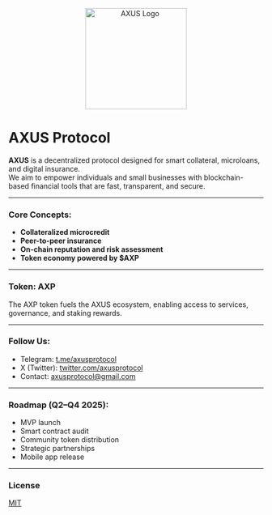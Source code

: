 <p align="center">
  <img src="logo.png" alt="AXUS Logo" width="200"/>
</p>

# AXUS Protocol

**AXUS** is a decentralized protocol designed for smart collateral, microloans, and digital insurance.  
We aim to empower individuals and small businesses with blockchain-based financial tools that are fast, transparent, and secure.

---

### Core Concepts:
- **Collateralized microcredit**
- **Peer-to-peer insurance**
- **On-chain reputation and risk assessment**
- **Token economy powered by $AXP**

---

### Token: AXP
The AXP token fuels the AXUS ecosystem, enabling access to services, governance, and staking rewards.

---

### Follow Us:
- Telegram: [t.me/axusprotocol](https://t.me/axusprotocol)
- X (Twitter): [twitter.com/axusprotocol](https://twitter.com/axusprotocol)
- Contact: axusprotocol@gmail.com

---

### Roadmap (Q2–Q4 2025):
- MVP launch
- Smart contract audit
- Community token distribution
- Strategic partnerships
- Mobile app release

---

### License
[MIT](LICENSE)
